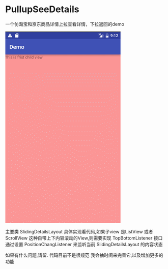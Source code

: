 # PullupSeeDetails
一个仿淘宝和京东商品详情上拉查看详情，下拉返回的demo


![](GIF.gif)

主要类 SlidingDetailsLayout
具体实现看代码,如果子view 是ListView 或者 ScrollView 这种自带上下内容滚动的View,则需要实现 TopBottomListener 接口 
通过设置 PositionChangListener 来监听当前 SlidingDetailsLayout 的内容状态


如果有什么问题,请留. 代码目前不是很规范 我会抽时间来完善它,以及增加更多的功能

